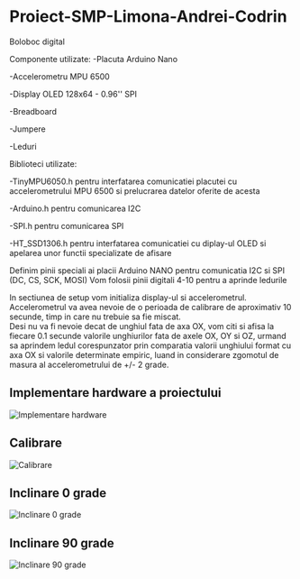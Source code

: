 # Proiect-SMP-Limona-Andrei-Codrin
Boloboc digital


Componente utilizate:
-Placuta Arduino Nano  

-Accelerometru MPU 6500  

-Display OLED 128x64 - 0.96'' SPI  

-Breadboard  

-Jumpere  

-Leduri  
  
    
    
Biblioteci utilizate:  

-TinyMPU6050.h pentru interfatarea comunicatiei placutei cu accelerometrului MPU 6500 si prelucrarea datelor oferite de acesta  

-Arduino.h pentru comunicarea I2C  

-SPI.h pentru comunicarea SPI  

-HT_SSD1306.h pentru interfatarea comunicatiei cu diplay-ul OLED si apelarea unor functii specializate de afisare  
  
  

Definim pinii speciali ai placii Arduino NANO pentru comunicatia I2C si SPI (DC, CS, SCK, MOSI) 
Vom folosii pinii digitali 4-10 pentru a aprinde ledurile  

In sectiunea de setup vom initializa display-ul si accelerometrul. Accelerometrul va avea nevoie de o perioada de calibrare de aproximativ 10 secunde, timp in care nu trebuie sa fie miscat.  
Desi nu va fi nevoie decat de unghiul fata de axa OX, vom citi si afisa la fiecare 0.1 secunde valorile unghiurilor fata de axele OX, OY si OZ, urmand sa aprindem ledul corespunzator prin comparatia valorii unghiului format cu axa OX si valorile determinate empiric, luand in considerare zgomotul de masura al accelerometrului de +/- 2 grade.  

## Implementare hardware a proiectului
![Implementare hardware](https://user-images.githubusercontent.com/57183353/171450506-b998dc52-8288-4c2b-896e-59a59fa4f025.jpeg)  
## Calibrare
![Calibrare](https://user-images.githubusercontent.com/57183353/171450795-36f8e6a6-c1df-4353-b1b4-07f551f971fb.jpeg)  
## Inclinare 0 grade
![Inclinare 0 grade](https://user-images.githubusercontent.com/57183353/171450938-53d8a802-1621-4ed0-b51a-ed0af1fc32b6.jpeg)  
## Inclinare 90 grade
![Inclinare 90 grade](https://user-images.githubusercontent.com/57183353/171451221-f326988c-fedb-489b-a15a-144c3a66eeae.jpeg)

